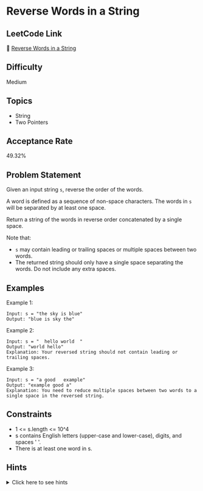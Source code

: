 # Reverse Words in a String

## LeetCode Link
🔗 [Reverse Words in a String](https://leetcode.com/problems/reverse-words-in-a-string)

## Difficulty
Medium

## Topics
- String
- Two Pointers

## Acceptance Rate
49.32%

## Problem Statement
Given an input string `s`, reverse the order of the words.

A word is defined as a sequence of non-space characters. The words in `s` will be separated by at least one space.

Return a string of the words in reverse order concatenated by a single space.

Note that:
- `s` may contain leading or trailing spaces or multiple spaces between two words.
- The returned string should only have a single space separating the words. Do not include any extra spaces.

## Examples
Example 1:
```
Input: s = "the sky is blue"
Output: "blue is sky the"
```

Example 2:
```
Input: s = "  hello world  "
Output: "world hello"
Explanation: Your reversed string should not contain leading or trailing spaces.
```

Example 3:
```
Input: s = "a good   example"
Output: "example good a"
Explanation: You need to reduce multiple spaces between two words to a single space in the reversed string.
```

## Constraints
- 1 <= s.length <= 10^4
- s contains English letters (upper-case and lower-case), digits, and spaces ' '.
- There is at least one word in s.

## Hints
<details>
<summary>Click here to see hints</summary>

1. First remove leading and trailing spaces
2. Then split the string into words
3. Finally join the words in reverse order with a single space
4. Alternatively, you can solve it in-place by reversing the whole string first, then reversing each word

</details>
